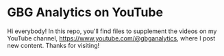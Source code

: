 # GBG Analytics on YouTube

Hi everybody! In this repo, you'll find files to supplement the videos on my YouTube channel, <https://www.youtube.com/@gbganalytics>, where I post new content. Thanks for visiting!
